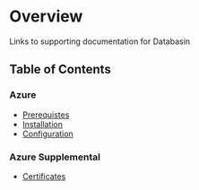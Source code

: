 # Overview

Links to supporting documentation for Databasin

## Table of Contents

### Azure
 - [Prerequistes](https://github.com/tpidai/databasin/blob/main/docs/databasin_prerequisites_for_azure.md)
 - [Installation](https://github.com/tpidai/databasin/blob/main/docs/databasin_install_for_azure.md)
 - [Configuration](https://github.com/tpidai/databasin/blob/main/docs/databasin_post_install_for_azure.md)

### Azure Supplemental
 - [Certificates](https://github.com/tpidai/databasin/blob/main/docs/databasin_non_partnered_cert_for_azure.md)
 